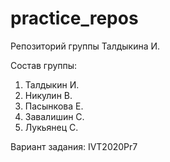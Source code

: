 # practice_repos
Репозиторий группы Талдыкина И.

Состав группы:
1. Талдыкин И.
2. Никулин В. 
3. Пасынкова Е.
4. Завалишин С.
5. Лукьянец С.

Вариант задания:
IVT2020Pr7
